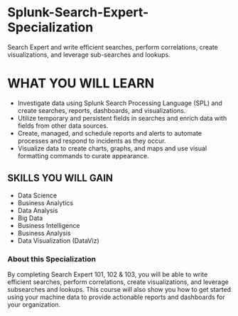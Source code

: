 # Splunk-Search-Expert-Specialization
Search Expert and write efficient searches, perform correlations, create visualizations, and leverage sub-searches and lookups.

# WHAT YOU WILL LEARN
- Investigate data using Splunk Search Processing Language (SPL) and create searches, reports, dashboards, and visualizations.
- Utilize temporary and persistent fields in searches and enrich data with fields from other data sources.
- Create, managed, and schedule reports and alerts to automate processes and respond to incidents as they occur.
- Visualize data to create charts, graphs, and maps and use visual formatting commands to curate appearance.

## SKILLS YOU WILL GAIN
* Data Science
* Business Analytics
* Data Analysis
* Big Data
* Business Intelligence
* Business Analysis
* Data Visualization (DataViz)

### About this Specialization

By completing Search Expert 101, 102 & 103, you will be able to write efficient searches, perform correlations, create visualizations, and leverage subsearches and lookups. This course will also show you how to get started using your machine data to provide actionable reports and dashboards for your organization.
